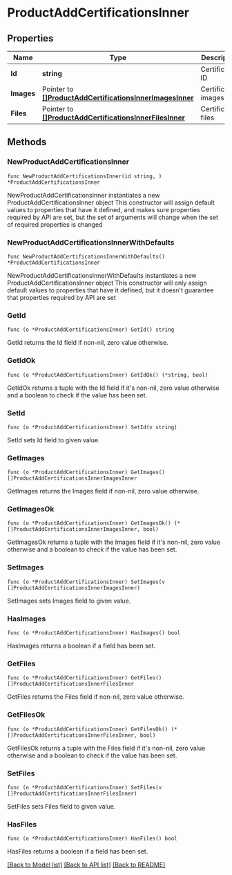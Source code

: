 # ProductAddCertificationsInner

## Properties

Name | Type | Description | Notes
------------ | ------------- | ------------- | -------------
**Id** | **string** | Certification ID | 
**Images** | Pointer to [**[]ProductAddCertificationsInnerImagesInner**](ProductAddCertificationsInnerImagesInner.md) | Certification images | [optional] 
**Files** | Pointer to [**[]ProductAddCertificationsInnerFilesInner**](ProductAddCertificationsInnerFilesInner.md) | Certification files | [optional] 

## Methods

### NewProductAddCertificationsInner

`func NewProductAddCertificationsInner(id string, ) *ProductAddCertificationsInner`

NewProductAddCertificationsInner instantiates a new ProductAddCertificationsInner object
This constructor will assign default values to properties that have it defined,
and makes sure properties required by API are set, but the set of arguments
will change when the set of required properties is changed

### NewProductAddCertificationsInnerWithDefaults

`func NewProductAddCertificationsInnerWithDefaults() *ProductAddCertificationsInner`

NewProductAddCertificationsInnerWithDefaults instantiates a new ProductAddCertificationsInner object
This constructor will only assign default values to properties that have it defined,
but it doesn't guarantee that properties required by API are set

### GetId

`func (o *ProductAddCertificationsInner) GetId() string`

GetId returns the Id field if non-nil, zero value otherwise.

### GetIdOk

`func (o *ProductAddCertificationsInner) GetIdOk() (*string, bool)`

GetIdOk returns a tuple with the Id field if it's non-nil, zero value otherwise
and a boolean to check if the value has been set.

### SetId

`func (o *ProductAddCertificationsInner) SetId(v string)`

SetId sets Id field to given value.


### GetImages

`func (o *ProductAddCertificationsInner) GetImages() []ProductAddCertificationsInnerImagesInner`

GetImages returns the Images field if non-nil, zero value otherwise.

### GetImagesOk

`func (o *ProductAddCertificationsInner) GetImagesOk() (*[]ProductAddCertificationsInnerImagesInner, bool)`

GetImagesOk returns a tuple with the Images field if it's non-nil, zero value otherwise
and a boolean to check if the value has been set.

### SetImages

`func (o *ProductAddCertificationsInner) SetImages(v []ProductAddCertificationsInnerImagesInner)`

SetImages sets Images field to given value.

### HasImages

`func (o *ProductAddCertificationsInner) HasImages() bool`

HasImages returns a boolean if a field has been set.

### GetFiles

`func (o *ProductAddCertificationsInner) GetFiles() []ProductAddCertificationsInnerFilesInner`

GetFiles returns the Files field if non-nil, zero value otherwise.

### GetFilesOk

`func (o *ProductAddCertificationsInner) GetFilesOk() (*[]ProductAddCertificationsInnerFilesInner, bool)`

GetFilesOk returns a tuple with the Files field if it's non-nil, zero value otherwise
and a boolean to check if the value has been set.

### SetFiles

`func (o *ProductAddCertificationsInner) SetFiles(v []ProductAddCertificationsInnerFilesInner)`

SetFiles sets Files field to given value.

### HasFiles

`func (o *ProductAddCertificationsInner) HasFiles() bool`

HasFiles returns a boolean if a field has been set.


[[Back to Model list]](../README.md#documentation-for-models) [[Back to API list]](../README.md#documentation-for-api-endpoints) [[Back to README]](../README.md)


